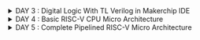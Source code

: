<details>
<summary>DAY 3 : Digital Logic With TL Verilog in Makerchip IDE</summary>
<br>

# Example 
Navigate to [makerchip](https://makerchip.com)

### Inverter
- Learn -> Examples -> Makerchip Default Template

#### A) Inverter in TLV using command

- under TLV Section type ```$out = ! $in1```
- Now compile ``` press E -> compile```

#### B) Xor gate using operators

![image](https://github.com/yagnavivek/PES_YAGNAVIVEK_RISCV/assets/93475824/8b29750b-b133-4ce8-8326-5ccfd7d87d5a)

#### C) Vectors

![image](https://github.com/yagnavivek/PES_YAGNAVIVEK_RISCV/assets/93475824/402438eb-b996-4782-945a-9df8a89030fa)

#### D) Mux (with and without vectors)

![image](https://github.com/yagnavivek/PES_YAGNAVIVEK_RISCV/assets/93475824/7795306d-10ba-48f4-a9e8-e490e5fcb102)

#### E) Simple Claculator

![image](https://github.com/yagnavivek/PES_YAGNAVIVEK_RISCV/assets/93475824/a09cf5b0-3202-42e0-8762-97cb3581bc61)

### Sequential Logic

- Sequential logic is sequenced by a clock signal
- A D-flip-flop transitions next state to current state on a rising clock edge
- Reset signal helps the circuit come to a known state

#### F) Fibonacci series

![image](https://github.com/yagnavivek/PES_YAGNAVIVEK_RISCV/assets/93475824/0e78f120-fb9f-4d24-ba6d-5b3e2485bd61)

#### G) Up-Counter

![image](https://github.com/yagnavivek/PES_YAGNAVIVEK_RISCV/assets/93475824/647f822d-008f-48ec-ae93-ade2da37db85)

#### H) Sequential Calculator 
  Input val1 is the previous output of calculator

![image](https://github.com/yagnavivek/PES_YAGNAVIVEK_RISCV/assets/93475824/9192605d-1221-46fd-bac3-c1f06352ac16)

#### I) A simple pipeline through Pythagorean example

![image](https://github.com/yagnavivek/PES_YAGNAVIVEK_RISCV/assets/93475824/923022a1-7bc4-4fd6-95e8-c0ea41405aba)

#### J) Pipeline Implementation example

![image](https://github.com/yagnavivek/PES_YAGNAVIVEK_RISCV/assets/93475824/2a58ccd8-e1ca-42bd-af79-2a277bc72265)


## Validity 
- Easier debug
- cleaner design
- Better error checking
- Automated clock gating

#### K) 2 cycle calculator with validity

![Screenshot from 2023-10-14 18-00-53](https://github.com/yagnavivek/PES_YAGNAVIVEK_RISCV/assets/93475824/3e2e5fe1-2cbf-485d-a4e6-a6976e07e755)


#### L) Distance Calculator

![Screenshot from 2023-10-14 18-53-33](https://github.com/yagnavivek/PES_YAGNAVIVEK_RISCV/assets/93475824/64701bdb-aa3e-4323-a2f4-2f2fa51a776c)

#### M) Calulator_memory

![Screenshot from 2023-10-14 18-58-48](https://github.com/yagnavivek/PES_YAGNAVIVEK_RISCV/assets/93475824/bfc81566-6343-42e7-bfea-4ace15c2bfcf)


</details>

<details>
<summary>DAY 4 : Basic RISC-V CPU Micro Architecture</summary>
<br>

# RISC-V Implementation Blueprint

![image](https://github.com/yagnavivek/PES_YAGNAVIVEK_RISCV/assets/93475824/140a5803-8436-47a0-9e84-945284415482)

Link for the starter code [starter code](https://myth.makerchip.com/sandbox?code_url=https:%2F%2Fraw.githubusercontent.com%2Fstevehoover%2FRISC-V_MYTH_Workshop%2Fmaster%2Frisc-v_shell.tlv#) 

Codes for each step reported below can be found here [Day4 Codes](https://github.com/yagnavivek/PES_YAGNAVIVEK_RISCV/tree/main/DAY4)

## 1. Program Counter

![image](https://github.com/yagnavivek/PES_YAGNAVIVEK_RISCV/assets/93475824/86ebf67f-95ab-4a2b-8002-3eb1789966c6)

## 2. Instruction Fetch

![image](https://github.com/yagnavivek/PES_YAGNAVIVEK_RISCV/assets/93475824/3c9f61c7-124d-4dd7-b6d7-254da8ed16b3)


## 3.Instruction Decode

![image](https://github.com/yagnavivek/PES_YAGNAVIVEK_RISCV/assets/93475824/3464a32d-62c8-4a50-aef2-2c7e7000a179)

## 4. Instruction Decode with validity

![image](https://github.com/yagnavivek/PES_YAGNAVIVEK_RISCV/assets/93475824/06ea8486-6e91-4524-bff7-1b37cc0ff349)

## 5. Individual Instruction decode

![image](https://github.com/yagnavivek/PES_YAGNAVIVEK_RISCV/assets/93475824/e870f9db-de18-4052-b2d4-189dc0eddb92)

## 6. Register file read

![image](https://github.com/yagnavivek/PES_YAGNAVIVEK_RISCV/assets/93475824/a9c98216-a816-4fcf-974f-75fceeacbecd)

## 7. ALU

![image](https://github.com/yagnavivek/PES_YAGNAVIVEK_RISCV/assets/93475824/6a29d2b9-9354-48fa-8303-b09d90bf8b8c)

## 8. Register File Write

![image](https://github.com/yagnavivek/PES_YAGNAVIVEK_RISCV/assets/93475824/0c766dc9-3cd6-4387-bf9f-4167558ec240)

## 9. Branch Instructions

![image](https://github.com/yagnavivek/PES_YAGNAVIVEK_RISCV/assets/93475824/5e41c6a7-deac-411a-b439-05ff52215eb8)

## 10. Testbench to check functionality

![image](https://github.com/yagnavivek/PES_YAGNAVIVEK_RISCV/assets/93475824/857f16f1-e979-4e0f-a3f1-415392c6c85b)

</details>

<details>
<summary>DAY 5 : Complete Pipelined RISC-V Micro Architecture </summary>
<br>

- Pipelining helps improve the operating frequency by breaking down the micro-arch ito substages that consume lesser time.But this process intriduces some hazards and dependencies such as
  - Data Hazards
  - Structural Hazards
  - Control Hazards
  - Name Dependence
  - Anti Dependence
  - Output Dependence

 ## 3-cycle RISC-V

 - A simple pipeline approach where we divide the arch into 3 stages ie., PC, Decode to ALU, Reg write.
 - This requires a valid signal that is generated every 3 clock cylces

### Generation of 3 cycle valid signal

![image](https://github.com/yagnavivek/PES_YAGNAVIVEK_RISCV/assets/93475824/cef37901-c4f9-4382-af6c-f778a1aaaa4a)

- There might be some invalid cycles (invalid operation when valid is on) being encountered in this proccess. SO we have to take care of them.

### 3-cycle RISC-V To take care of invalid signals

- Avoid writing into register file for invalid operations
- Avoid redirecting PC for nvalid instructions(branch)

![image](https://github.com/yagnavivek/PES_YAGNAVIVEK_RISCV/assets/93475824/1a2ec7de-4ab5-4e8c-bf8f-4024191dd641)

### Introduce 5 stage pipeline 

- 5 stage pipeline : PC, Decode, Reg Rd, ALU, Reg write

## Solutions to Pipeline Hazards

1. Register file bypass

![image](https://github.com/yagnavivek/PES_YAGNAVIVEK_RISCV/assets/93475824/9be47987-9e97-4eed-9c5e-8e65f0f158f2)

2. Correct the branch target path

![image](https://github.com/yagnavivek/PES_YAGNAVIVEK_RISCV/assets/93475824/2fffda72-1a4f-4b81-8643-dfa2a7fe8c7a)

3. Complete Instruction Decode

![image](https://github.com/yagnavivek/PES_YAGNAVIVEK_RISCV/assets/93475824/4f2127df-b28f-47e0-abac-37e7648f8ef2)

4. Complete ALU

![image](https://github.com/yagnavivek/PES_YAGNAVIVEK_RISCV/assets/93475824/dfb54415-4cda-434c-b175-11703f128ec8)

## Completing RISC-V CPU with final touch of Load/Store Instructions

1. Redirecting Loads

![image](https://github.com/yagnavivek/PES_YAGNAVIVEK_RISCV/assets/93475824/066cf305-0aa3-41fe-a937-f5ad39095d91)

2. Load Data from Memory to register file

![image](https://github.com/yagnavivek/PES_YAGNAVIVEK_RISCV/assets/93475824/f0fee7f9-9bf4-4a38-8386-275a52ebfecf)

3. Instantiate Data memory to CPU

![image](https://github.com/yagnavivek/PES_YAGNAVIVEK_RISCV/assets/93475824/03573672-9076-4c12-a8ac-c0fb43c2722d)

4. Add loads and stores to test the program

```
m4_asm(SW r0, r10, 100)
m4_asm(LW r15, r0, 100)
```
5. Lab for jump instructions

![image](https://github.com/yagnavivek/PES_YAGNAVIVEK_RISCV/assets/93475824/ec4d2fcf-143a-40e9-b991-912637bc4372)


</details>

